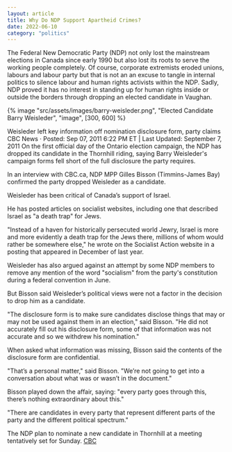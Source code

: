 ```yaml
---
layout: article
title: Why Do NDP Support Apartheid Crimes?
date: 2022-06-10
category: "politics"
---
```


The Federal New Democratic Party (NDP) not only lost the mainstream elections in Canada since early 1990 but also lost its roots to serve the working people completely. Of course, corporate extremists eroded unions, labours and labour party but that is not an an excuse to tangle in internal politics to silence labour and human rights activists within the NDP. Sadly, NDP proved it has no interest in standing up for human rights inside or outside the borders through dropping an elected candidate in Vaughan.

<!-- excerpt -->

{% image "src/assets/images/barry-weisleder.png", "Elected Candidate Barry Weisleder", "image", [300, 600] %}

Weisleder left key information off nomination disclosure form, party claims
CBC News · Posted: Sep 07, 2011 6:22 PM ET | Last Updated: September 7, 2011
On the first official day of the Ontario election campaign, the NDP has dropped its candidate in the Thornhill riding, saying Barry Weisleder's campaign forms fell short of the full disclosure the party requires.

In an interview with CBC.ca, NDP MPP Gilles Bisson (Timmins-James Bay) confirmed the party dropped Weisleder as a candidate.

Weisleder has been critical of Canada’s support of Israel.

He has posted articles on socialist websites, including one that described Israel as "a death trap" for Jews.

"Instead of a haven for historically persecuted world Jewry, Israel is more and more evidently a death trap for the Jews there, millions of whom would rather be somewhere else," he wrote on the Socialist Action website in a posting that appeared in December of last year.

Weisleder has also argued against an attempt by some NDP members to remove any mention of the word "socialism" from the party's constitution during a federal convention in June.

But Bisson said Weisleder’s political views were not a factor in the decision to drop him as a candidate.

"The disclosure form is to make sure candidates disclose things that may or may not be used against them in an election," said Bisson. "He did not accurately fill out his disclosure form, some of that information was not accurate and so we withdrew his nomination."

When asked what information was missing, Bisson said the contents of the disclosure form are confidential.

"That’s a personal matter," said Bisson. "We’re not going to get into a conversation about what was or wasn’t in the document."

Bisson played down the affair, saying: "every party goes through this, there’s nothing extraordinary about this."

"There are candidates in every party that represent different parts of the party and the different political spectrum."

The NDP plan to nominate a new candidate in Thornhill at a meeting tentatively set for Sunday. [CBC](https://www.cbc.ca/news/canada/ndp-drops-thornhill-candidate-1.1071170)
